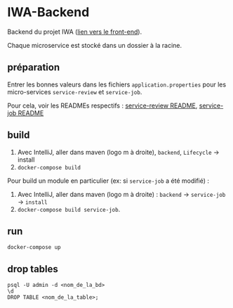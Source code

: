 # IWA-Backend

Backend du projet IWA ([lien vers le front-end](https://github.com/ach-ber/IWA)).

Chaque microservice est stocké dans un dossier à la racine.

## préparation

Entrer les bonnes valeurs dans les fichiers `application.properties` pour les micro-services `service-review` et `service-job`.

Pour cela, voir les READMEs respectifs : [service-review README](./service-review/README.md), [service-job README](./service-job/README.md)

## build

1. Avec IntelliJ, aller dans maven (logo m à droite), `backend`, `Lifecycle` -> install
2. `docker-compose build`

Pour build un module en particulier (ex: si `service-job` a été modifié) :
1. Avec IntelliJ, aller dans maven (logo m à droite) : `backend` -> `service-job` -> `install`
2. `docker-compose build service-job`.

## run

`docker-compose up`

## drop tables

```
psql -U admin -d <nom_de_la_bd>
\d
DROP TABLE <nom_de_la_table>;
```
